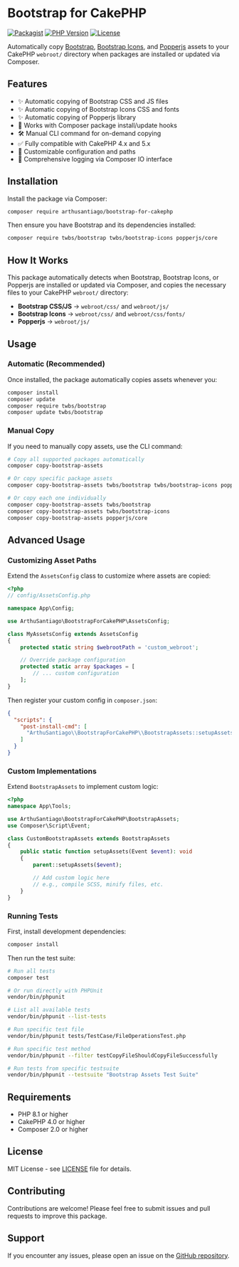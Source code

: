 # Bootstrap for CakePHP

[![Packagist](https://img.shields.io/packagist/v/arthusantiago/bootstrap-for-cakephp.svg)](https://packagist.org/packages/arthusantiago/bootstrap-for-cakephp)
[![PHP Version](https://img.shields.io/packagist/php-v/arthusantiago/bootstrap-for-cakephp)](https://packagist.org/packages/arthusantiago/bootstrap-for-cakephp)
[![License](https://img.shields.io/packagist/l/arthusantiago/bootstrap-for-cakephp.svg)](LICENSE)

Automatically copy [Bootstrap](https://getbootstrap.com/), [Bootstrap Icons](https://icons.getbootstrap.com/), and [Popperjs](https://popper.js.org/) assets to your CakePHP `webroot/` directory when packages are installed or updated via Composer.

## Features

- ✨ Automatic copying of Bootstrap CSS and JS files
- ✨ Automatic copying of Bootstrap Icons CSS and fonts
- ✨ Automatic copying of Popperjs library
- 🚀 Works with Composer package install/update hooks
- 🛠️ Manual CLI command for on-demand copying
- ✅ Fully compatible with CakePHP 4.x and 5.x
- 🔧 Customizable configuration and paths
- 📝 Comprehensive logging via Composer IO interface

## Installation

Install the package via Composer:

```bash
composer require arthusantiago/bootstrap-for-cakephp
```

Then ensure you have Bootstrap and its dependencies installed:

```bash
composer require twbs/bootstrap twbs/bootstrap-icons popperjs/core
```

## How It Works

This package automatically detects when Bootstrap, Bootstrap Icons, or Popperjs are installed or updated via Composer, and copies the necessary files to your CakePHP `webroot/` directory:

- **Bootstrap CSS/JS** → `webroot/css/` and `webroot/js/`
- **Bootstrap Icons** → `webroot/css/` and `webroot/css/fonts/`
- **Popperjs** → `webroot/js/`

## Usage

### Automatic (Recommended)

Once installed, the package automatically copies assets whenever you:

```bash
composer install
composer update
composer require twbs/bootstrap
composer update twbs/bootstrap
```

### Manual Copy

If you need to manually copy assets, use the CLI command:

```bash
# Copy all supported packages automatically
composer copy-bootstrap-assets

# Or copy specific package assets
composer copy-bootstrap-assets twbs/bootstrap twbs/bootstrap-icons popperjs/core

# Or copy each one individually
composer copy-bootstrap-assets twbs/bootstrap
composer copy-bootstrap-assets twbs/bootstrap-icons
composer copy-bootstrap-assets popperjs/core
```

## Advanced Usage

### Customizing Asset Paths

Extend the `AssetsConfig` class to customize where assets are copied:

```php
<?php
// config/AssetsConfig.php

namespace App\Config;

use ArthuSantiago\BootstrapForCakePHP\AssetsConfig;

class MyAssetsConfig extends AssetsConfig
{
    protected static string $webrootPath = 'custom_webroot';

    // Override package configuration
    protected static array $packages = [
        // ... custom configuration
    ];
}
```

Then register your custom config in `composer.json`:

```json
{
  "scripts": {
    "post-install-cmd": [
      "ArthuSantiago\\BootstrapForCakePHP\\BootstrapAssets::setupAssets"
    ]
  }
}
```

### Custom Implementations

Extend `BootstrapAssets` to implement custom logic:

```php
<?php
namespace App\Tools;

use ArthuSantiago\BootstrapForCakePHP\BootstrapAssets;
use Composer\Script\Event;

class CustomBootstrapAssets extends BootstrapAssets
{
    public static function setupAssets(Event $event): void
    {
        parent::setupAssets($event);

        // Add custom logic here
        // e.g., compile SCSS, minify files, etc.
    }
}
```

### Running Tests

First, install development dependencies:

```bash
composer install
```

Then run the test suite:

```bash
# Run all tests
composer test

# Or run directly with PHPUnit
vendor/bin/phpunit

# List all available tests
vendor/bin/phpunit --list-tests

# Run specific test file
vendor/bin/phpunit tests/TestCase/FileOperationsTest.php

# Run specific test method
vendor/bin/phpunit --filter testCopyFileShouldCopyFileSuccessfully

# Run tests from specific testsuite
vendor/bin/phpunit --testsuite "Bootstrap Assets Test Suite"
```

## Requirements

- PHP 8.1 or higher
- CakePHP 4.0 or higher
- Composer 2.0 or higher

## License

MIT License - see [LICENSE](LICENSE) file for details.

## Contributing

Contributions are welcome! Please feel free to submit issues and pull requests to improve this package.

## Support

If you encounter any issues, please open an issue on the [GitHub repository](https://github.com/arthusantiago/bootstrap-for-cakephp/issues).
